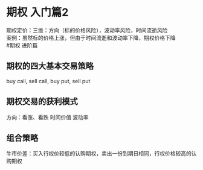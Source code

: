 # 期权 入门篇2
期权定价：三维：方向（标的价格风险），波动率风险，时间流逝风险<br>
案例：虽然标的价格上涨，但由于时间流逝和波动率下降，期权价格下降<br>
#期权 进阶篇
## 期权的四大基本交易策略
buy call, sell call, buy put, sell put
## 期权交易的获利模式
方向：看涨、看跌
时间价值
波动率
## 组合策略
牛市价差：买入行权价较低的认购期权，卖出一份到期日相同，行权价格较高的认购期权
